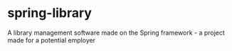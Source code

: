 # spring-library
A library management software made on the Spring framework - a project made for a potential employer
